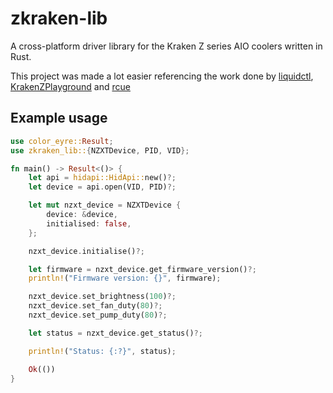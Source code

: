 # zkraken-lib

A cross-platform driver library for the Kraken Z series AIO coolers written in Rust.

This project was made a lot easier referencing the work done by [liquidctl](https://github.com/liquidctl/liquidctl/), [KrakenZPlayground](https://github.com/ProtozeFOSS/KrakenZPlayground) and [rcue](https://github.com/mygnu/rcue/)

## Example usage

```rust
use color_eyre::Result;
use zkraken_lib::{NZXTDevice, PID, VID};

fn main() -> Result<()> {
    let api = hidapi::HidApi::new()?;
    let device = api.open(VID, PID)?;

    let mut nzxt_device = NZXTDevice {
        device: &device,
        initialised: false,
    };

    nzxt_device.initialise()?;

    let firmware = nzxt_device.get_firmware_version()?;
    println!("Firmware version: {}", firmware);

    nzxt_device.set_brightness(100)?;
    nzxt_device.set_fan_duty(80)?;
    nzxt_device.set_pump_duty(80)?;

    let status = nzxt_device.get_status()?;

    println!("Status: {:?}", status);

    Ok(())
}
```